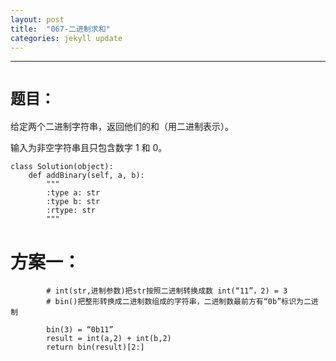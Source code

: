 ```yaml
---
layout: post
title:  "067-二进制求和"
categories: jekyll update
---
```

_______________________________________________________________________________
# `题目：`

给定两个二进制字符串，返回他们的和（用二进制表示）。

输入为非空字符串且只包含数字 1 和 0。

    class Solution(object):
        def addBinary(self, a, b):
            """
            :type a: str
            :type b: str
            :rtype: str
            """

# 方案一：

            
            # int(str,进制参数)把str按照二进制转换成数 int(“11”，2) = 3
            # bin()把整形转换成二进制数组成的字符串，二进制数最前方有“0b”标识为二进制 
            
            bin(3) = “0b11” 
            result = int(a,2) + int(b,2)
            return bin(result)[2:]



